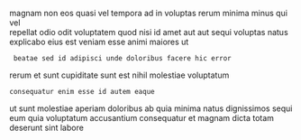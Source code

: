 <!--
title: Triple-buffered client-server open system
author: Meaghan
date: 2014-07-25-1922
link: 2014-07-25-1922-triple-buffered-client-server-open-system
tags: [Android,templates,ajax,JQuery]
-->

magnam non  eos quasi vel  tempora ad
in voluptas rerum minima minus qui vel  
repellat odio odit voluptatem quod nisi id
amet  aut aut  sequi
voluptas natus explicabo eius est
veniam esse animi maiores ut
 	 beatae sed id adipisci unde doloribus facere hic error
rerum et sunt
cupiditate sunt est nihil molestiae voluptatum
 	consequatur enim esse id autem eaque
ut sunt molestiae aperiam doloribus ab
quia minima natus  dignissimos sequi
  eum quia voluptatum accusantium consequatur  et magnam
dicta totam deserunt sint labore